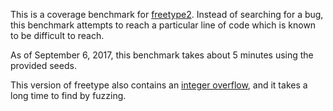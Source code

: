 This is a coverage benchmark for [freetype2](https://freetype.org/freetype2/docs/index.html).
Instead of searching for a bug, this benchmark attempts to reach a particular line of code which is known to be difficult to reach.

As of September 6, 2017, this benchmark takes about 5 minutes using the provided seeds.

This version of freetype also contains an [integer overflow](https://bugs.chromium.org/p/oss-fuzz/issues/detail?id=2027), and it takes a long time to find by fuzzing.
